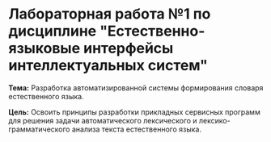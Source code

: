 # Лабораторная работа №1 по дисциплине "Естественно-языковые интерфейсы интеллектуальных систем"

**Тема:** Разработка автоматизированной системы формирования словаря естественного языка.

**Цель:** Освоить принципы разработки прикладных сервисных программ для решения задачи  автоматического лексического  и  лексико-грамматического  анализа текста естественного языка.
